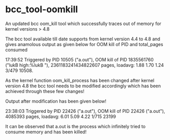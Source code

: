 # bcc_tool-oomkill
An updated bcc oom_kill tool which successfully traces out of memory for kernel versions > 4.8

The bcc tool available till date supports from kernel version 4.4 to 4.8 and gives anamolous output as given below for OOM kill of PID and total_pages consumed 

17:39:52 Triggered by PID 10505 ("a.out"), OOM kill of PID 1835561760 ("lukB high:%lukB "), 2361183241434822607 pages, loadavg: 1.88 1.70 1.24 3/479 10508.

As the kernel function oom_kill_process has been changed after kernel version 4.8 the bcc tool needs to be modified accordingly which has been achieved through these few changes!

Output after modification has been given below! 

23:38:03 Triggered by PID 22426 ("a.out"), OOM kill of PID 22426 ("a.out"), 4085393 pages, loadavg: 6.01 5.09 4.22 1/715 23199

It can be observed that a.out is the process which infinitely tried to consume memory and has been killed!

